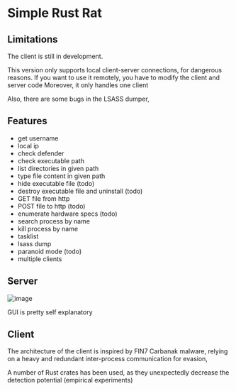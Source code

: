 # Simple Rust Rat

## Limitations

The client is still in development.

This version only supports local client-server connections, for dangerous reasons. If you want to use it remotely, you have to modify the client and server code
Moreover, it only handles one client

Also, there are some bugs in the LSASS dumper, 


## Features

- get username
- local ip
- check defender
- check executable path
- list directories in given path
- type file content in given path
- hide executable file (todo)
- destroy executable file and uninstall (todo)
- GET file from http
- POST file to http (todo)
- enumerate hardware specs (todo)
- search process by name
- kill process by name
- tasklist
- lsass dump
- paranoid mode (todo)
- multiple clients


## Server

![image](https://github.com/m3f157O/rust_rat/assets/79704302/8172a2b1-b6bd-4c4e-9539-9694ec11a781)

GUI is pretty self explanatory

## Client

The architecture of the client is inspired by FIN7 Carbanak malware, relying on a heavy and redundant inter-process communication for evasion,

A number of Rust crates has been used, as they unexpectedly decrease the detection potential (empirical experiments)

